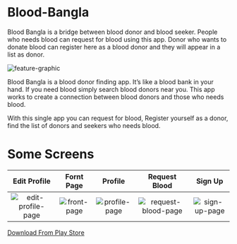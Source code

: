 # Blood-Bangla
Blood Bangla is a bridge between blood donor and blood seeker. People who needs blood can request for blood using this app. Donor who wants to donate blood can register here as a blood donor and they will appear in a list as donor.

![feature-graphic](https://user-images.githubusercontent.com/15567340/44940212-4a29c900-adad-11e8-9835-b05b1c5ab40d.jpg)

Blood Bangla is a blood donor finding app. It’s like a blood bank in your hand.
If you need blood simply search blood donors near you. This app works to create a connection between blood donors and those who needs blood.

With this single app you can request for blood, Register yourself as a donor, find the list of donors and seekers who needs blood.

# Some Screens

Edit Profile            |  Fornt Page             |  Profile         | Request Blood             | Sign Up    
:-------------------------:|:-------------------------:|:-------------------------:|:-------------------------:|:-------------------------:
![edit-profile-page](https://user-images.githubusercontent.com/15567340/44940220-63cb1080-adad-11e8-915b-6ac0471e1f53.jpg)  | ![front-page](https://user-images.githubusercontent.com/15567340/44940221-63cb1080-adad-11e8-8632-89363071313b.jpg)  | ![profile-page](https://user-images.githubusercontent.com/15567340/44940222-6463a700-adad-11e8-8bfb-f1662fc39c56.jpg) | ![request-blood-page](https://user-images.githubusercontent.com/15567340/44940223-6463a700-adad-11e8-9f43-d0b9d9fdbd04.jpg) | ![sign-up-page](https://user-images.githubusercontent.com/15567340/44940224-6463a700-adad-11e8-980e-d0f0f7591b35.jpg)

[Download From Play Store](https://play.google.com/store/apps/details?id=com.sapayth.bloodbangla)

